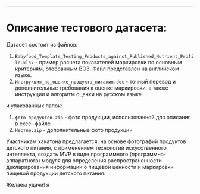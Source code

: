 ***
# Описание тестового датасета:
Датасет состоит из файлов:
1) ```Babyfood_Template_Testing_Products_against_Published_Nutrient_Profile.xlsx``` - пример расчета показателей маркировки по основным критериям, отобранным ВОЗ. Файл представлен на английском языке.
2) ```Инструкция_по_оценке_продукта_питания.doc``` - точный перевод и дополнительные требования к оценке маркировки, а также инструкции и алгоритм оценки на русском языке.

и упакованных папок:
1) ```фото продуктов.zip``` - фото продукции, использованной для описания в excel-файле
2) ```Нестле.zip``` - дополнительные фото продукции

Участникам хакатона предлагается, на основе фотографий продуктов детского питания, с применением технологий искусственного интеллекта, создать MVP в виде программного (программно-аппаратного) модуля для определения распространенности декларирования информации о пищевой ценности и маркировки пищевой продукции детского питания.

Желаем удачи!
я